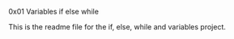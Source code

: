 0x01 Variables if else while

This is the readme file for the if, else, while and variables project.
